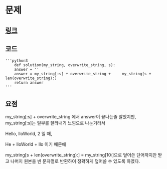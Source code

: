 # 문제
## [링크](https://school.programmers.co.kr/learn/courses/30/lessons/181943)



## 코드
    '''python3
        def solution(my_string, overwrite_string, s):
        answer = ''
        answer = my_string[:s] + overwrite_string +     my_string[s + len(overwrite_string):]
        return answer
    '''

## 요점
my_string[:s] + overwrite_string 에서 answer이 끝나는줄 알았지만,
my_string[:s]는 일부를 잘라내기 느낌으로 나눈거라서

Hello, lloWorld, 2 일 때, 

He + lloWorld + llo 이기 때문에 

my_string[s + len(overwrite_string):] = my_string[10:]으로 덮어쓴 단어까지만 받고 나머지 원본을 빈 문자열로 반환하여 정확하게 덮어쓸 수 있도록 하였다.